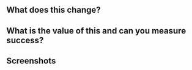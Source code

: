 ## What does this change?

## What is the value of this and can you measure success?

## Screenshots

